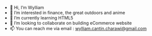 - 👋 Hi, I’m Wylliam
- 👀 I’m interested in finance, the great outdoors and anime
- 🌱 I’m currently learning HTML5
- 💞️ I’m looking to collaborate on building eCommerce website
- 📫 You can reach me via email : wylliam.cantin.charawi@gmail.com

<!---
tiwylli/tiwylli is a ✨ special ✨ repository because its `README.md` (this file) appears on your GitHub profile.
You can click the Preview link to take a look at your changes.
--->
